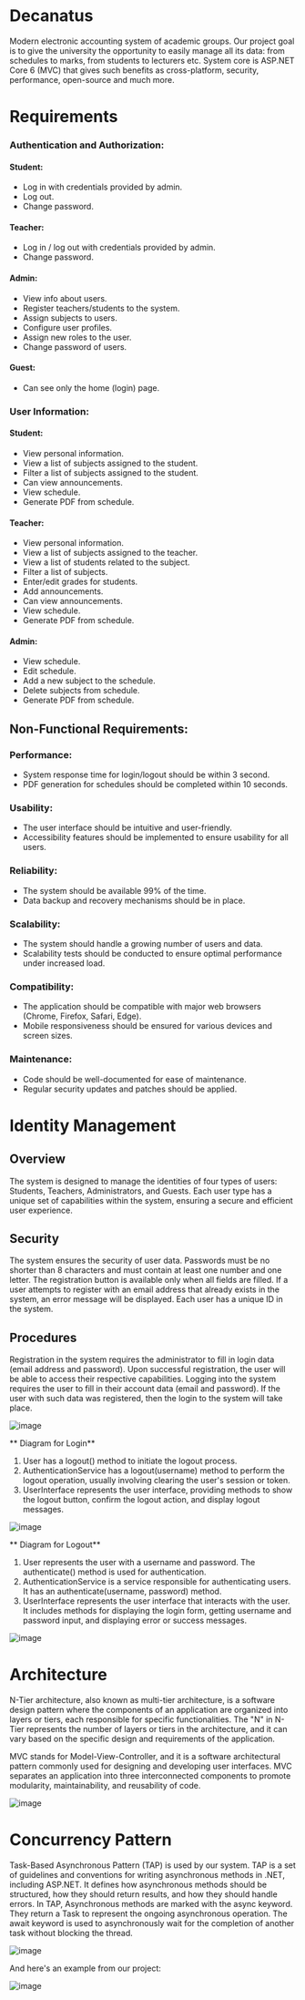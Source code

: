 # Decanatus
Modern electronic accounting system of academic groups.
Our project goal is to give the university the opportunity to easily manage all its data: from schedules to marks, from students to lecturers etc. System core is ASP.NET Core 6 (MVC) that gives such benefits as cross-platform, security, performance, open-source and much more.

# Requirements
### Authentication and Authorization:

#### Student:
- Log in with credentials provided by admin.
- Log out.
- Change password.

#### Teacher:
- Log in / log out with credentials provided by admin.
- Change password.

#### Admin:
- View info about users.
- Register teachers/students to the system.
- Assign subjects to users.
- Configure user profiles.
- Assign new roles to the user.
- Change password of users.

#### Guest:
- Can see only the home (login) page.

### User Information:

#### Student:
- View personal information.
- View a list of subjects assigned to the student.
- Filter a list of subjects assigned to the student.
- Can view announcements.
- View schedule.
- Generate PDF from schedule.

#### Teacher:
- View personal information.
- View a list of subjects assigned to the teacher.
- View a list of students related to the subject.
- Filter a list of subjects.
- Enter/edit grades for students.
- Add announcements.
- Can view announcements.
- View schedule.
- Generate PDF from schedule.

#### Admin:
- View schedule.
- Edit schedule.
- Add a new subject to the schedule.
- Delete subjects from schedule.
- Generate PDF from schedule.

## Non-Functional Requirements:

### Performance:
- System response time for login/logout should be within 3 second.
- PDF generation for schedules should be completed within 10 seconds.

### Usability:
- The user interface should be intuitive and user-friendly.
- Accessibility features should be implemented to ensure usability for all users.

### Reliability:
- The system should be available 99% of the time.
- Data backup and recovery mechanisms should be in place.

### Scalability:
- The system should handle a growing number of users and data.
- Scalability tests should be conducted to ensure optimal performance under increased load.

### Compatibility:
- The application should be compatible with major web browsers (Chrome, Firefox, Safari, Edge).
- Mobile responsiveness should be ensured for various devices and screen sizes.

### Maintenance:
- Code should be well-documented for ease of maintenance.
- Regular security updates and patches should be applied.


# Identity Management
## Overview
The system is designed to manage the identities of four types of users: Students, Teachers, Administrators, and Guests. Each user type has a unique set of capabilities within the system, ensuring a secure and efficient user experience.

## Security
The system ensures the security of user data. Passwords must be no shorter than 8 characters and must contain at least one number and one letter. The registration button is available only when all fields are filled. If a user attempts to register with an email address that already exists in the system, an error message will be displayed. Each user has a unique ID in the system.

## Procedures
Registration in the system requires the administrator to fill in login data (email address and password). Upon successful registration, the user will be able to access their respective capabilities. Logging into the system requires the user to fill in their account data (email and password). If the user with such data was registered, then the login to the system will take place.

![image](https://github.com/BorysKopytko/Decanatus/assets/71780594/48aa0c24-8bf9-4f19-af9f-4a3523771c5c)

 ** Diagram for Login**
   1. User has a logout() method to initiate the logout process.
   2. AuthenticationService has a logout(username) method to perform the logout operation, usually involving clearing the user's session or token.
   3. UserInterface represents the user interface, providing methods to show the logout button, confirm the logout action, and display logout messages.

![image](https://github.com/BorysKopytko/Decanatus/assets/35666101/90e9479a-e972-4473-8af9-0315bc14ae4f)

 ** Diagram for Logout**
   1. User represents the user with a username and password. The authenticate() method is used for authentication.
   2. AuthenticationService is a service responsible for authenticating users. It has an authenticate(username, password) method.
   3. UserInterface represents the user interface that interacts with the user. It includes methods for displaying the login form, getting username and password input, and displaying error or success messages.

![image](https://github.com/BorysKopytko/Decanatus/assets/35666101/cb176812-a74a-4b80-a5c7-f668fe165e33)

# Architecture
N-Tier architecture, also known as multi-tier architecture, is a software design pattern where the components of an application are organized into layers or tiers, each responsible for specific functionalities. The "N" in N-Tier represents the number of layers or tiers in the architecture, and it can vary based on the specific design and requirements of the application.

MVC stands for Model-View-Controller, and it is a software architectural pattern commonly used for designing and developing user interfaces. MVC separates an application into three interconnected components to promote modularity, maintainability, and reusability of code. 

![image](https://github.com/BorysKopytko/Decanatus/assets/71780594/2e2f310c-ef8b-44c0-bf0c-05d6678948ac)


# Concurrency Pattern
Task-Based Asynchronous Pattern (TAP) is used by our system.
TAP is a set of guidelines and conventions for writing asynchronous methods in .NET, including ASP.NET. It defines how asynchronous methods should be structured, how they should return results, and how they should handle errors.
In TAP, Asynchronous methods are marked with the async keyword.
They return a Task to represent the ongoing asynchronous operation.
The await keyword is used to asynchronously wait for the completion of another task without blocking the thread.

![image](https://github.com/BorysKopytko/Decanatus/assets/71780594/304eb690-f7ef-4dea-bc27-7954e41fc5f0)

And here's an example from our project:

![image](https://github.com/BorysKopytko/Decanatus/assets/71780594/5bf701e9-a7cb-4ef1-a378-ccae2f5a2a9a)

